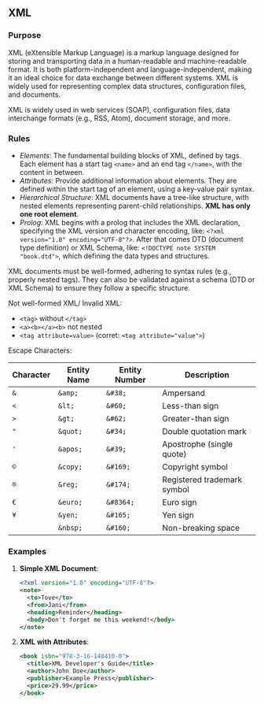 ## XML

### Purpose

XML (eXtensible Markup Language) is a markup language designed for storing and transporting data in a human-readable and machine-readable format. It is both platform-independent and language-independent, making it an ideal choice for data exchange between different systems. XML is widely used for representing complex data structures, configuration files, and documents.

XML is widely used in web services (SOAP), configuration files, data interchange formats (e.g., RSS, Atom), document storage, and more.

### Rules

- *Elements*: The fundamental building blocks of XML, defined by tags. Each element has a start tag `<name>` and an end tag `</name>`, with the content in between.
- *Attributes*: Provide additional information about elements. They are defined within the start tag of an element, using a key-value pair syntax.
- *Hierarchical Structure*: XML documents have a tree-like structure, with nested elements representing parent-child relationships. **XML has only one root element**.
- *Prolog*: XML begins with a prolog that includes the XML declaration, specifying the XML version and character encoding, like: `<?xml version="1.0" encoding="UTF-8"?>`. After that comes DTD (document type definition) or XML Schema, like: `<!DOCTYPE note SYSTEM "book.dtd">`, which defining the data types and structures.

XML documents must be well-formed, adhering to syntax rules (e.g., properly nested tags). They can also be validated against a schema (DTD or XML Schema) to ensure they follow a specific structure.

Not well-formed XML/ Invalid XML:
- `<tag>` without `</tag>`
- `<a><b></a><b>` not nested
- `<tag attribute=value>` (corret: `<tag attribute="value">`)

Escape Characters:

|Character|Entity Name|Entity Number|Description|
|---|---|---|---|
|`&`|`&amp;`|`&#38;`|Ampersand|
|`<`|`&lt;`|`&#60;`|Less-than sign|
|`>`|`&gt;`|`&#62;`|Greater-than sign|
|`"`|`&quot;`|`&#34;`|Double quotation mark|
|`'`|`&apos;`|`&#39;`|Apostrophe (single quote)|
|`©`|`&copy;`|`&#169;`|Copyright symbol|
|`®`|`&reg;`|`&#174;`|Registered trademark symbol|
|`€`|`&euro;`|`&#8364;`|Euro sign|
|`¥`|`&yen;`|`&#165;`|Yen sign|
||`&nbsp;`|`&#160;`|Non-breaking space|

### Examples

1. **Simple XML Document**:
   ```xml
   <?xml version="1.0" encoding="UTF-8"?>
   <note>
     <to>Tove</to>
     <from>Jani</from>
     <heading>Reminder</heading>
     <body>Don't forget me this weekend!</body>
   </note>
   ```

2. **XML with Attributes**:
   ```xml
   <book isbn="978-3-16-148410-0">
     <title>XML Developer's Guide</title>
     <author>John Doe</author>
     <publisher>Example Press</publisher>
     <price>29.99</price>
   </book>
   ```

